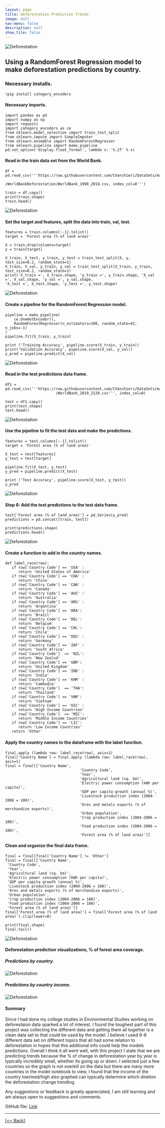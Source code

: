 ```yaml
---
layout: page
title: Deforestation Prediction Trends
image: null
nav-menu: false
description: null
show_tile: false
---
```


![Deforestation](/assets/images/WorldDeforestationPredictions/DFTHeader.jpg) <br>
## Using a RandomForest Regression model to make deforestation predictions by country.

### Necessary installs.
```
!pip install category_encoders
```

#### Necessary imports.
```
import pandas as pd
import numpy as np
import requests
import category_encoders as ce
from sklearn.model_selection import train_test_split
from sklearn.impute import SimpleImputer
from sklearn.ensemble import RandomForestRegressor
from sklearn.pipeline import make_pipeline
pd.set_option('display.float_format', lambda x: '%.2f' % x)
```

#### Read in the train data set from the World Bank.
```
df = pd.read_csv('''https://raw.githubusercontent.com/CVanchieri/DataSets/master
                       /WorldBankDeforestation/WorldBank_1990_2018.csv, index_col=0''')
```
```
train = df.copy()
print(train.shape)
train.head()
```
![Deforestation](/assets/images/WorldDeforestationPredictions/DFM1.png) <br>

#### Set the target and features, split the data into train, val, test.
```
features = train.columns[:-1].tolist()
target = 'Forest area (% of land area)'

X = train.drop(columns=target)
y = train[target]
```
```
X_train, X_test, y_train, y_test = train_test_split(X, y, test_size=0.2, random_state=1)
X_train, X_val, y_train, y_val = train_test_split(X_train, y_train, test_size=0.2, random_state=1)
print('X_train =', X_train.shape, 'y_train =', y_train.shape, 'X_val =', X_val.shape, 'y_val =', y_val.shape, 
'X_test =', X_test.shape, 'y_test =', y_test.shape)
```
![Deforestation](/assets/images/WorldDeforestationPredictions/DFM2.png) <br>

#### Create a pipeline for the RandomForest Regression model.
```
pipeline = make_pipeline(
    ce.OneHotEncoder(), 
    RandomForestRegressor(n_estimators=100, random_state=42, n_jobs=-1)
)
pipeline.fit(X_train, y_train)

print ('Training Accuracy', pipeline.score(X_train, y_train))
print('Validation Accuracy', pipeline.score(X_val, y_val))
y_pred = pipeline.predict(X_val)
```
![Deforestation](/assets/images/DFM3.png) <br>

#### Read in the test predictions data frame.
```
df1 = pd.read_csv('''https://raw.githubusercontent.com/CVanchieri/DataSets/master/WorldBankDeforestation
                       /WorldBank_2019_2120.csv''', index_col=0)
```
```
test = df1.copy()
print(test.shape)
test.head()
```
![Deforestation](/assets/images/WorldDeforestationPredictions/DFM4.png) <br>

#### Use the pipeline to fit the test data and make the predictions.
```
features = test.columns[:-1].tolist()
target = 'Forest area (% of land area)'

X_test = test[features]
y_test = test[target]

pipeline.fit(X_test, y_test)
y_pred = pipeline.predict(X_test)

print ('Test Accuracy', pipeline.score(X_test, y_test))
y_pred
```
![Deforestation](/assets/images/WorldDeforestationPredictions/DFM5.png) <br>

#### Step 6: Add the test predictions to the test data frame.
```
test['Forest area (% of land area)'] = pd.Series(y_pred)
predictions = pd.concat([train, test])

print(predictions.shape)
predictions.head()
```
![Deforestation](/assets/images/WorldDeforestationPredictions/DFM6.png) <br>

#### Create a function to add in the country names.
```
def label_race(row):
   if row['Country Code'] == 'USA' :
      return 'United States of America'
   if row['Country Code'] == 'CHA' :
      return 'China'
   if row['Country Code'] == 'CAN' :
      return 'Canada'
   if row['Country Code'] == 'AUS' :
      return 'Australia'
   if row['Country Code'] == 'ARG' :
      return 'Argentina'
   if row['Country Code'] == 'BRA':
      return 'Brazil'
   if row['Country Code'] == 'BEL':
      return 'Belgium'   
   if row['Country Code'] == 'CHL':
      return 'Chile'
   if row['Country Code'] == 'DEU' :
      return 'Germany'
   if row['Country Code'] == 'ZAF' :
      return 'South Africa'
   if row['Country Code']  == 'NZL':
      return 'New Zealnd'
   if row['Country Code'] == 'GBR':
      return 'United Kingdom'
   if row['Country Code'] == 'IND' :
      return 'India'
   if row['Country Code'] == 'KHM' :
      return 'Cambodia'
   if row['Country Code']  == 'THA':
      return 'Thailand'
   if row['Country Code'] == 'VNM':
      return 'Vietnam'
   if row['Country Code'] == 'HIC' :
      return 'High Income Countries'
   if row['Country Code']  == 'MIC':
      return 'Middle Income Countries'
   if row['Country Code'] == 'LIC':
      return 'Low Income Countries'
   return 'Other'
```

#### Apply the country names to the dataframe with the label function.
```
final.apply (lambda row: label_race(row), axis=1)
final['Country Name'] = final.apply (lambda row: label_race(row), axis=1)
final = final[['Country Name',
                                  'Country Code',
                                  'Year',
                                  'Agricultural land (sq. km)',
                                  'Electric power consumption (kWh per capita)',
                                  'GDP per capita growth (annual %)',
                                  'Livestock production index (2004-2006 = 100)',
                                  'Ores and metals exports (% of merchandise exports)',
                                  'Urban population',
                                  'Crop production index (2004-2006 = 100)',
                                  'Food production index (2004-2006 = 100)',
                                  'Forest area (% of land area)']]
```

#### Clean and organize the final data frame.
```
final = final[final['Country Name'] != 'Other']
final = final[['Country Name',
 'Country Code',
 'Year',
 'Agricultural land (sq. km)',
 'Electric power consumption (kWh per capita)',
 'GDP per capita growth (annual %)',
 'Livestock production index (2004-2006 = 100)',
 'Ores and metals exports (% of merchandise exports)',
 'Urban population',
 'Crop production index (2004-2006 = 100)',
 'Food production index (2004-2006 = 100)',
 'Forest area (% of land area)']]
final['Forest area (% of land area)'] = final['Forest area (% of land area)'].clip(lower=0)
```
```
print(final.shape)
final.tail()
```
![Deforestation](/assets/images/WorldDeforestationPredictions/DFM7.png) <br>

#### Deforestation prediction visualizations, % of forest area coverage.
##### Predictions by country.
![Deforestation](/assets/images/WorldDeforestationPredictions/DFT3.png) <br>

##### Predictions by country income.
![Deforestation](/assets/images/WorldDeforestationPredictions/DFT4.png) <br>

#### Summary
Since I had done my college studies in Environmental Studies working on deforestaion data sparked a lot of interest.  I found the toughest part of this project was collecting the different data and getting them all together is a clean data set to that could be used by the model.  I believe I used 6-8 different data set on different topics that all had some relation to deforestation in hopes that this additional info could help the models predictions.  Overall I think it all went well, with this project I state that we are predicting trends because the % of change in deforestation year by year is typically incredibly small, whether its going up or down.  I selected just a few countries so the graph is not overkill on the data but there are many more countries in the model notebook to view, I found that the income of the country low/med/high also graphed can typically determine which diretion the deforestation change trending.

Any suggestions or feedback is greatly appreciated, I am still learning and am always open to suggestions and comments.

GitHub file:
[Link]({{'https://github.com/CVanchieri/DSPortfolio/blob/master/posts/DeforestationPredictionsTrendsPost/DeforestationPredictionsModel.ipynb'}})




---
[[<< Back]](https://cvanchieri.github.io/DSPortfolio/Tile1_Projects.html)
